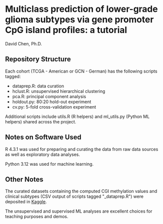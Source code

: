 # Multiclass prediction of lower-grade glioma subtypes via gene promoter CpG island profiles: a tutorial

David Chen, Ph.D.

## Repository Structure

Each cohort (TCGA - American or GCN - German) has the following scripts tagged:

- dataprep.R: data curation 
- hclust.R: unsupervised hierarchical clustering
- pca.R: principal component analysis
- holdout.py: 80:20 hold-out experiment
- cv.py: 5-fold cross-validation experiment

Additional scripts include utils.R (R helpers) and ml_utils.py (Python ML helpers) shared across the project.

## Notes on Software Used

R 4.3.1 was used for preparing and curating the data from raw data sources as well as exploratory data analyses.

Python 3.12 was used for machine learning.  

## Other Notes

The curated datasets containing the computed CGI methylation values and clinical subtypes (CSV output of scripts tagged "_dataprep.R") were deposited in [Kaggle](https://www.kaggle.com/datasets/ydavidchen/lower-grade-glioma-cpg-islands-and-subtypes/).

The unsupervised and supervised ML analyses are excellent choices for teaching purposes and demos.


